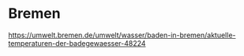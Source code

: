 # Bremen
https://umwelt.bremen.de/umwelt/wasser/baden-in-bremen/aktuelle-temperaturen-der-badegewaesser-48224